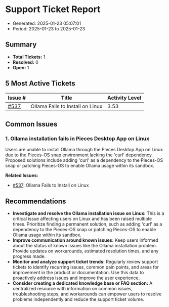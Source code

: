 # Support Ticket Report
- Generated: 2025-01-23 05:07:01
- Period: 2025-01-23 to 2025-01-23

## Summary
- **Total Tickets:** 1
- **Resolved:** 0
- **Open:** 1

## 5 Most Active Tickets
| Issue # | Title | Activity Level |
|---------|-------|----------------|
| [#537](https://github.com/pieces-app/support/issues/537) | Ollama Fails to Install on Linux | 3.53 |

## Common Issues
### 1. Ollama installation fails in Pieces Desktop App on Linux
Users are unable to install Ollama through the Pieces Desktop App on Linux due to the Pieces-OS snap environment lacking the 'curl' dependency. Proposed solutions include adding 'curl' as a dependency to the Pieces-OS snap or patching Pieces-OS to enable Ollama usage within its sandbox.

**Related Issues:**
- [#537](https://github.com/pieces-app/support/issues/537): Ollama Fails to Install on Linux


## Recommendations
- **Investigate and resolve the Ollama installation issue on Linux:** This is a critical issue affecting users on Linux and has been raised multiple times. Prioritize finding a permanent solution, such as adding 'curl' as a dependency to the Pieces-OS snap or patching Pieces-OS to enable Ollama usage within its sandbox.
- **Improve communication around known issues:** Keep users informed about the status of known issues like the Ollama installation problem. Provide updates on workarounds, estimated resolution times, and any progress made.
- **Monitor and analyze support ticket trends:** Regularly review support tickets to identify recurring issues, common pain points, and areas for improvement in the product or documentation. Use this data to proactively address issues and improve the user experience.
- **Consider creating a dedicated knowledge base or FAQ section:**  A centralized resource with information on common issues, troubleshooting steps, and workarounds can empower users to resolve problems independently and reduce the support ticket volume.
